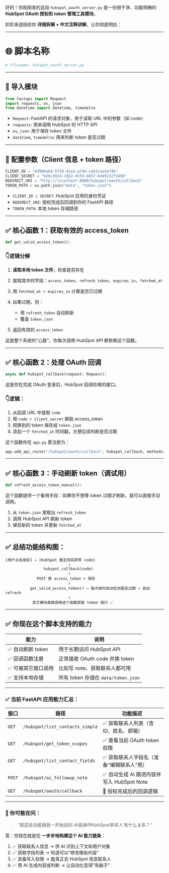 好的！你刚刚发的这段 `hubspot_oauth_server.py` 是一份很干净、功能明确的 **HubSpot OAuth 授权和 token 管理工具模块**。

妎妎来逐段给你 **详细拆解 + 中文注释讲解**，让你彻底明白：

---

# 🌐 脚本名称

```python
# filename: hubspot_oauth_server.py
```

---

## 🔧 导入模块

```python
from fastapi import Request
import requests, os, json
from datetime import datetime, timedelta
```

* `Request`: FastAPI 的请求对象，用于读取 URL 中的参数（如 code）
* `requests`: 用来调用 HubSpot 的 HTTP API
* `os`, `json`: 用于保存 token 文件
* `datetime`, `timedelta`: 用来判断 token 是否过期

---

## 🔐 配置参数（Client 信息 + token 路径）

```python
CLIENT_ID = "6d980ab9-5759-42a1-a7d4-cab1caa5e74b"
CLIENT_SECRET = "b26c391d-7db2-45fd-b657-6449132f34bb"
REDIRECT_URI = "http://localhost:8000/hubspot/oauth/callback"
TOKEN_PATH = os.path.join("data", "token.json")
```

* `CLIENT_ID / SECRET`: HubSpot 应用的身份凭证
* `REDIRECT_URI`: 授权完成后回调到你的 FastAPI 路径
* `TOKEN_PATH`: 本地 token 存储路径

---

## ✅ 核心函数 1：获取有效的 access\_token

```python
def get_valid_access_token():
```

### 👇逻辑分解

1. **读取本地 token 文件**，检查是否存在
2. 提取其中的字段：`access_token`、`refresh_token`、`expires_in`、`fetched_at`
3. 用 `fetched_at + expires_in` 计算是否已过期
4. 如果过期，则：

   * 用 `refresh_token` 自动刷新
   * 覆盖 `token.json`
5. 返回有效的 `access_token`

这是整个系统的“心脏”，你每次调用 HubSpot API 都依赖这个函数。

---

## ✅ 核心函数 2：处理 OAuth 回调

```python
async def hubspot_callback(request: Request):
```

这是你在完成 OAuth 登录后，HubSpot 回调你用的接口。

### 👇逻辑：

1. 从回调 URL 中提取 `code`
2. 用 `code + client_secret` 换取 access\_token
3. 把换到的 token 保存成 `token.json`
4. 添加一个 `fetched_at` 时间戳，方便后续判断是否过期

这个函数你在 `app.py` 里注册为：

```python
app.add_api_route("/hubspot/oauth/callback", hubspot_callback, methods=["GET"])
```

---

## ✅ 核心函数 3：手动刷新 token（调试用）

```python
def refresh_access_token_manual():
```

这个函数提供一个备用手段：如果你不想等 token 过期才刷新，就可以直接手动调用。

1. 从 `token.json` 里取出 `refresh_token`
2. 调用 HubSpot API 刷新 token
3. 保存新的 token 并更新 `fetched_at`

---

## ✅ 总结功能结构图：

```text
[用户点击授权] → [HubSpot 重定向回来带 code]
                            ↓
                 hubspot_callback(code) 
                            ↓
              POST 换 access_token + 保存
                            ↓
           get_valid_access_token() → 每次用时自动检测是否过期 → 自动 refresh
                            ↓
            其它模块直接调用这个函数获取 token 就行 ✅
```

---

## ✅ 你现在这个脚本支持的能力

| 能力           | 说明                             |
| ------------ | ------------------------------ |
| ✅ 自动刷新 token | 用于长期访问 HubSpot API             |
| ✅ 回调函数注册     | 正常接收 OAuth code 并换 token       |
| ✅ 可被其它接口调用   | 比如写 note、获取联系人都可用              |
| ✅ 支持本地存储     | 所有 token 存储在 `data/token.json` |

---


### ✅ 当前 FastAPI 应用能力汇总：

| 接口     | 路径                              | 功能描述                           |
| ------ | ------------------------------- | ------------------------------ |
| `GET`  | `/hubspot/list_contacts_simple` | ✅ 获取联系人列表（含ID、姓名、邮箱）           |
| `GET`  | `/hubspot/get_token_scopes`     | ✅ 查看当前 OAuth token 权限          |
| `GET`  | `/hubspot/list_contact_fields`  | ✅ 获取联系人字段名（准备“编辑联系人”用）         |
| `POST` | `/hubspot/ai_followup_note`     | ✅ 自动生成 AI 跟进内容并写入 HubSpot Note |
| `GET`  | `/hubspot/oauth/callback`       | 🔁 授权完成后的回调逻辑                  |



---

### 🧠 你可能在问：

> “那这些功能跟我一开始说的 *AI能操作HubSpot联系人* 有什么关系？”

答：你现在就是在 **一步步地构建这个 AI 能力链条**：

1. ✅ 获取联系人信息 → 供 AI 识别上下文和用户对象
2. ✅ 获取字段列表 → 知道可以“修改哪些内容”
3. ✅ 具备写入权限 → 能真正去 HubSpot 改变联系人
4. ✅ 用 AI 生成内容或判断 → 让自动化变得“有脑子”


